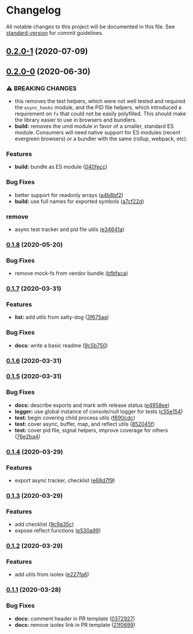 # Changelog

All notable changes to this project will be documented in this file. See [standard-version](https://github.com/conventional-changelog/standard-version) for commit guidelines.

## [0.2.0-1](https://github.com/ssube/js-utils/compare/v0.2.0-0...v0.2.0-1) (2020-07-09)

## [0.2.0-0](https://github.com/ssube/js-utils/compare/v0.1.8...v0.2.0-0) (2020-06-30)


### ⚠ BREAKING CHANGES

* this removes the test helpers, which were not well
tested and required the `async_hooks` module, and the PID file
helpers, which introduced a requirement on `fs` that could not be
easily polyfilled. This should make the library easier to use in
browsers and bundlers.
* **build:** removes the umd module in favor of a smaller, standard
ES module. Consumers will need native support for ES modules (recent
evergreen browsers) or a bundler with the same (rollup, webpack, etc).

### Features

* **build:** bundle as ES module ([040fecc](https://github.com/ssube/js-utils/commit/040fecc6e3b6ac6f9b0c679b6dd294486d8b5258))


### Bug Fixes

* better support for readonly arrays ([a4b8bf2](https://github.com/ssube/js-utils/commit/a4b8bf24b6f50b52c4271d053a3b164581909dee))
* **build:** use full names for exported symbols ([a7cf22d](https://github.com/ssube/js-utils/commit/a7cf22de07311f7bc204f9cba79077d8ac7ca7b1))


### remove

* async test tracker and pid file utils ([e34641a](https://github.com/ssube/js-utils/commit/e34641a42d49599e4862ea7f19c7dd19e48c36b3))

### [0.1.8](https://github.com/ssube/js-utils/compare/v0.1.7...v0.1.8) (2020-05-20)


### Bug Fixes

* remove mock-fs from vendor bundle ([bfbfaca](https://github.com/ssube/js-utils/commit/bfbfaca59d7d15140634fe80ee72b969c5a1f9a3))

### [0.1.7](https://github.com/ssube/js-utils/compare/v0.1.6...v0.1.7) (2020-03-31)


### Features

* **list:** add utils from salty-dog ([3f675aa](https://github.com/ssube/js-utils/commit/3f675aaaa348101522e17415f8ed392ed64816c9))


### Bug Fixes

* **docs:** write a basic readme ([9c5b750](https://github.com/ssube/js-utils/commit/9c5b750c15eebf5997cc5fd537c86eee460ca9c8))

### [0.1.6](https://github.com/ssube/js-utils/compare/v0.1.5...v0.1.6) (2020-03-31)

### [0.1.5](https://github.com/ssube/js-utils/compare/v0.1.4...v0.1.5) (2020-03-31)


### Bug Fixes

* **docs:** describe exports and mark with release status ([e4958ee](https://github.com/ssube/js-utils/commit/e4958ee6f06c54bcb73c089c1000e708fb81983a))
* **logger:** use global instance of console/null logger for tests ([c55e154](https://github.com/ssube/js-utils/commit/c55e154570150947c401be860e3b4e09f10f7fbe))
* **test:** begin covering child process utils ([f690cdc](https://github.com/ssube/js-utils/commit/f690cdcac2ca84de53592265b434bc0658da5c03))
* **test:** cover async, buffer, map, and reflect utils ([852045f](https://github.com/ssube/js-utils/commit/852045f7b1fd70afa19217eaf24f976c3e3baa4a))
* **test:** cover pid file, signal helpers, improve coverage for others ([76e2ba4](https://github.com/ssube/js-utils/commit/76e2ba46ddb5da21c15f04a4d4cb5b0ce80dc6c1))

### [0.1.4](https://github.com/ssube/js-utils/compare/v0.1.3...v0.1.4) (2020-03-29)


### Features

* export async tracker, checklist ([e68d7f9](https://github.com/ssube/js-utils/commit/e68d7f97d2d3e1d942d764c42620b0adb7ab5b1c))

### [0.1.3](https://github.com/ssube/js-utils/compare/v0.1.2...v0.1.3) (2020-03-29)


### Features

* add checklist ([9c9a35c](https://github.com/ssube/js-utils/commit/9c9a35c8294c01f52965a206d1bb254215cba503))
* expose reflect functions ([e530a99](https://github.com/ssube/js-utils/commit/e530a99c31366fd2223e4f35444c37506e3bc95e))

### [0.1.2](https://github.com/ssube/js-utils/compare/v0.1.1...v0.1.2) (2020-03-29)


### Features

* add utils from isolex ([e227fa6](https://github.com/ssube/js-utils/commit/e227fa6691fe0381c9aab86c5d1fcdd121011d9b))

### [0.1.1](https://github.com/ssube/js-utils/compare/v0.2.3...v0.1.1) (2020-03-28)


### Bug Fixes

* **docs:** comment header in PR template ([0372927](https://github.com/ssube/js-utils/commit/0372927e56bbb64624c1709d4b379d66c72a20f4))
* **docs:** remove isolex link in PR template ([21f0699](https://github.com/ssube/js-utils/commit/21f069972e82930f77cd9b704be18fb14ba1ac53))
